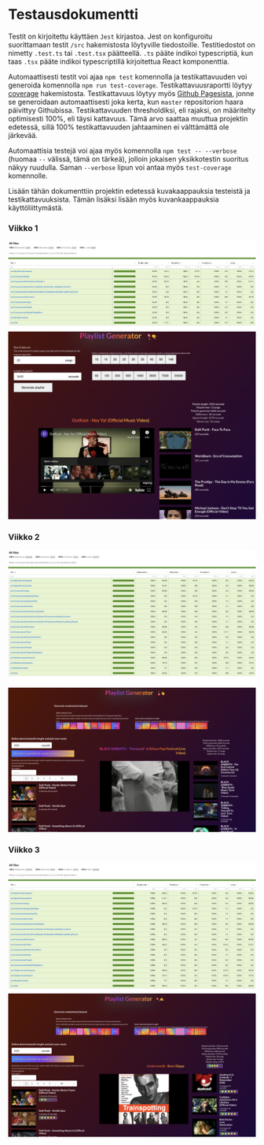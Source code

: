 # Testausdokumentti

Testit on kirjoitettu käyttäen `Jest` kirjastoa. Jest on konfiguroitu suorittamaan testit `/src` hakemistosta löytyville tiedostoille. Testitiedostot on nimetty `.test.ts` tai `.test.tsx` päätteellä. `.ts` pääte indikoi typescriptiä, kun taas `.tsx` pääte indikoi typescriptillä kirjoitettua React komponenttia.

Automaattisesti testit voi ajaa `npm test` komennolla ja testikattavuuden voi generoida komennolla `npm run test-coverage`. Testikattavuusraportti löytyy [coverage](/coverage) hakemistosta. Testikattavuus löytyy myös [Github Pagesista](https://juhq.github.io/knapsack-playlist/coverage/lcov-report/), jonne se generoidaan automaattisesti joka kerta, kun `master` repositorion haara päivittyy Githubissa. Testikattavuuden thresholdiksi, eli rajaksi, on määritelty optimisesti 100%, eli täysi kattavuus. Tämä arvo saattaa muuttua projektin edetessä, sillä 100% testikattavuuden jahtaaminen ei välttämättä ole järkevää.

Automaattisia testejä voi ajaa myös komennolla `npm test -- --verbose` (huomaa `--` välissä, tämä on tärkeä), jolloin jokaisen yksikkotestin suoritus näkyy ruudulla. Saman `--verbose` lipun voi antaa myös `test-coverage` komennolle.

Lisään tähän dokumenttiin projektin edetessä kuvakaappauksia testeistä ja testikattavuuksista. Tämän lisäksi lisään myös kuvankaappauksia käyttöliittymästä.


### Viikko 1

![Testikattavuusraportti viikko 1](./test-coverage-images/week-1.png)
![Käyttöliittymä viikko 1](./user-interface-images/week-1.png)


### Viikko 2

![Testikattavuusraportti viikko 2](./test-coverage-images/week-2.png)
![Käyttöliittymä viikko 2](./user-interface-images/week-2.png)


### Viikko 3

![Testikattavuusraportti viikko 3](./test-coverage-images/week-3.png)
![Käyttöliittymä viikko 3](./user-interface-images/week-3.png)
